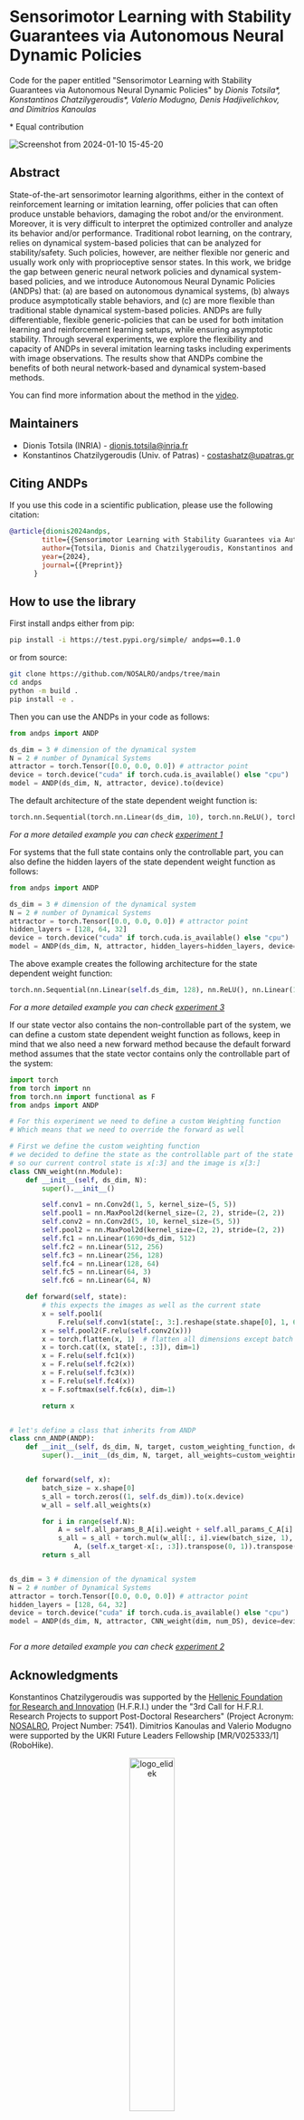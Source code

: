 # Sensorimotor Learning with Stability Guarantees via Autonomous Neural Dynamic Policies

Code for the paper entitled "Sensorimotor Learning with Stability Guarantees via Autonomous Neural Dynamic Policies" by *Dionis Totsila\*, Konstantinos Chatzilygeroudis\*, Valerio Modugno, Denis Hadjivelichkov, and Dimitrios Kanoulas*

\* Equal contribution

![Screenshot from 2024-01-10 15-45-20](https://github.com/NOSALRO/andps/assets/50770773/78e57186-d31e-46d6-8027-3f3df28a995e)

## Abstract

State-of-the-art sensorimotor learning algorithms, either in the context of reinforcement learning or imitation learning, offer policies that can often produce unstable behaviors, damaging the robot and/or the environment. Moreover, it is very difficult to interpret the optimized controller and analyze its behavior and/or performance. Traditional robot learning, on the contrary, relies on dynamical system-based policies that can be analyzed for stability/safety. Such policies, however, are neither flexible nor generic and usually work only with proprioceptive sensor states. In this work, we bridge the gap between generic neural network policies and dynamical system-based policies, and we introduce Autonomous Neural Dynamic Policies (ANDPs) that: (a) are based on autonomous dynamical systems, (b) always produce asymptotically stable behaviors, and (c) are more flexible than traditional stable dynamical system-based policies. ANDPs are fully differentiable, flexible generic-policies that can be used for both imitation learning and reinforcement learning setups, while ensuring asymptotic stability. Through several experiments, we explore the flexibility and capacity of ANDPs in several imitation learning tasks including experiments with image observations. The results show that ANDPs combine the benefits of both neural network-based and dynamical system-based methods.

You can find more information about the method in the [video](https://youtu.be/ZI9-TLSovpQ).

## Maintainers

- Dionis Totsila (INRIA) - dionis.totsila@inria.fr
- Konstantinos Chatzilygeroudis (Univ. of Patras) - costashatz@upatras.gr

## Citing ANDPs

If you use this code in a scientific publication, please use the following citation:

```bibtex
@article{dionis2024andps,
        title={{Sensorimotor Learning with Stability Guarantees via Autonomous Neural Dynamic Policies}},
        author={Totsila, Dionis and Chatzilygeroudis, Konstantinos and Modugno, Valerio and Hadjivelichkov, Denis and Kanoulas, Dimitrios},
        year={2024},
        journal={{Preprint}}
      }
```

## How to use the library

First install andps either from pip:
```bash
pip install -i https://test.pypi.org/simple/ andps==0.1.0
```
or from source:
```bash
git clone https://github.com/NOSALRO/andps/tree/main
cd andps
python -m build .
pip install -e .
```

Then you can use the ANDPs in your code as follows:
```python
from andps import ANDP

ds_dim = 3 # dimension of the dynamical system
N = 2 # number of Dynamical Systems
attractor = torch.Tensor([0.0, 0.0, 0.0]) # attractor point
device = torch.device("cuda" if torch.cuda.is_available() else "cpu")
model = ANDP(ds_dim, N, attractor, device).to(device)
```
The default architecture of the state dependent weight function is:
```python
torch.nn.Sequential(torch.nn.Linear(ds_dim, 10), torch.nn.ReLU(), torch.nn.Linear(10, N), nn.Softmax(dim=1))
```
*For a more detailed example you can check [experiment 1](https://github.com/NOSALRO/andps/tree/lib/experiments/lasa_lfd)*

For systems that the full state contains only the controllable part, you can also define the hidden layers of the state dependent weight function as follows:
```python
from andps import ANDP

ds_dim = 3 # dimension of the dynamical system
N = 2 # number of Dynamical Systems
attractor = torch.Tensor([0.0, 0.0, 0.0]) # attractor point
hidden_layers = [128, 64, 32]
device = torch.device("cuda" if torch.cuda.is_available() else "cpu")
model = ANDP(ds_dim, N, attractor, hidden_layers=hidden_layers, device=device).to(device)

```

The above example creates the following architecture for the state dependent weight function:
```python
torch.nn.Sequential(nn.Linear(self.ds_dim, 128), nn.ReLU(), nn.Linear(128, 64), nn.ReLU(),nn.Linear(64, 32), nn.ReLU(), nn.Linear(32, 4), nn.Softmax(dim=1))
```
*For a more detailed example you can check [experiment 3](https://github.com/NOSALRO/andps/tree/lib/experiments/pouring_task_lfd)*


If our state vector also contains the non-controllable part of the system, we can define a custom state dependent weight function as follows, keep in mind that we also need a new forward method because the default forward method assumes that the state vector contains only the controllable part of the system:
```python
import torch
from torch import nn
from torch.nn import functional as F
from andps import ANDP

# For this experiment we need to define a custom Weighting function
# Which means that we need to override the forward as well

# First we define the custom weighting function
# we decided to define the state as the controllable part of the state and then the image
# so our current control state is x[:3] and the image is x[3:]
class CNN_weight(nn.Module):
    def __init__(self, ds_dim, N):
        super().__init__()

        self.conv1 = nn.Conv2d(1, 5, kernel_size=(5, 5))
        self.pool1 = nn.MaxPool2d(kernel_size=(2, 2), stride=(2, 2))
        self.conv2 = nn.Conv2d(5, 10, kernel_size=(5, 5))
        self.pool2 = nn.MaxPool2d(kernel_size=(2, 2), stride=(2, 2))
        self.fc1 = nn.Linear(1690+ds_dim, 512)
        self.fc2 = nn.Linear(512, 256)
        self.fc3 = nn.Linear(256, 128)
        self.fc4 = nn.Linear(128, 64)
        self.fc5 = nn.Linear(64, 3)
        self.fc6 = nn.Linear(64, N)

    def forward(self, state):
        # this expects the images as well as the current state
        x = self.pool1(
            F.relu(self.conv1(state[:, 3:].reshape(state.shape[0], 1, 64, 64))))
        x = self.pool2(F.relu(self.conv2(x)))
        x = torch.flatten(x, 1)  # flatten all dimensions except batch
        x = torch.cat((x, state[:, :3]), dim=1)
        x = F.relu(self.fc1(x))
        x = F.relu(self.fc2(x))
        x = F.relu(self.fc3(x))
        x = F.relu(self.fc4(x))
        x = F.softmax(self.fc6(x), dim=1)

        return x


# let's define a class that inherits from ANDP
class cnn_ANDP(ANDP):
    def __init__(self, ds_dim, N, target, custom_weighting_function, device):
        super().__init__(ds_dim, N, target, all_weights=custom_weighting_function, device=device)


    def forward(self, x):
        batch_size = x.shape[0]
        s_all = torch.zeros((1, self.ds_dim)).to(x.device)
        w_all = self.all_weights(x)

        for i in range(self.N):
            A = self.all_params_B_A[i].weight + self.all_params_C_A[i].weight
            s_all = s_all + torch.mul(w_all[:, i].view(batch_size, 1), torch.mm(
                A, (self.x_target-x[:, :3]).transpose(0, 1)).transpose(0, 1))
        return s_all


ds_dim = 3 # dimension of the dynamical system
N = 2 # number of Dynamical Systems
attractor = torch.Tensor([0.0, 0.0, 0.0]) # attractor point
hidden_layers = [128, 64, 32]
device = torch.device("cuda" if torch.cuda.is_available() else "cpu")
model = ANDP(ds_dim, N, attractor, CNN_weight(dim, num_DS), device=device).to(device)



```


*For a more detailed example you can check [experiment 2](https://github.com/NOSALRO/andps/tree/lib/experiments/panda_images)*

## Acknowledgments

Konstantinos Chatzilygeroudis was supported by the [Hellenic Foundation for Research and Innovation](https://www.elidek.gr/en/homepage/) (H.F.R.I.) under the "3rd Call for H.F.R.I. Research Projects to support Post-Doctoral Researchers" (Project Acronym: [NOSALRO](https://nosalro.github.io/), Project Number: 7541). Dimitrios Kanoulas and Valerio Modugno were supported by the UKRI Future Leaders Fellowship [MR/V025333/1] (RoboHike).

<p align="center">
<img src="https://www.elidek.gr/wp-content/themes/elidek/images/elidek_logo_en.png" alt="logo_elidek" width="40%"/><br/>
<img src="https://www.cinuk.org/content/uploads/2022/11/UKRI-logo2.png" alt="logo_ukri" width="40%"/>
<p/>

This work was conducted as collaboration of the [Computational Intelligence Lab](http://cilab.math.upatras.gr/) (CILab), Department of Mathematics, University of Patras, Greece, and the [Robot Perception and Learning Lab](https://rpl-as-ucl.github.io/) (RPL Lab), Department of Computer
Science, University College London (UCL), United Kingdom.

<p align="center">
<img src="https://nosalro.github.io/images/logo_cilab.jpg" alt="logo_cilab" width="50%"/>
<img src="https://www.upatras.gr/wp-content/uploads/up_2017_logo_en.png" alt="logo_cilab" width="50%"/>
<img src="https://rpl-as-ucl.github.io/images/logos/rpl-cs-ucl-logo.png" alt="logo_rpl" width="50%"/>
</p>

## License

[BSD 2-Clause &#34;Simplified&#34; License](https://opensource.org/license/bsd-2-clause/)
